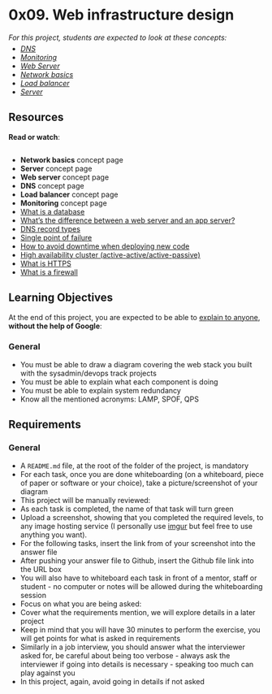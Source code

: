 <h1 class="gap">0x09. Web infrastructure design</h1>
     <p style="margin-bottom: 0"><em>For this project, students are expected to look at these concepts:</em></p>
      <ul style="margin-top: 5px">
          <li>
            <em><a href="/concepts/12">DNS</a></em>
          </li>
          <li>
            <em><a href="/concepts/13">Monitoring</a></em>
          </li>
          <li>
            <em><a href="/concepts/17">Web Server</a></em>
          </li>
          <li>
            <em><a href="/concepts/33">Network basics</a></em>
          </li>
          <li>
            <em><a href="/concepts/46">Load balancer</a></em>
          </li>
          <li>
            <em><a href="/concepts/67">Server</a></em>
          </li>
      </ul>
    </div>

  <article id="description" class="gap formatted-content">
    <h2>Resources</h2>

<p><strong>Read or watch</strong>:</p>

<p><a href="https://youtu.be/lQNEW76KdYg" target="_blank"><img src="https://holbertonintranet.s3.amazonaws.com/uploads/medias/2019/6/1fac233a1f792d74b75a.png?X-Amz-Algorithm=AWS4-HMAC-SHA256&X-Amz-Credential=AKIARDDGGGOUWMNL5ANN%2F20201123%2Fus-east-1%2Fs3%2Faws4_request&X-Amz-Date=20201123T013224Z&X-Amz-Expires=86400&X-Amz-SignedHeaders=host&X-Amz-Signature=1b6b76bc2876ed5de6e1eb00977d4855c372bb417595557d683fd86dd9873af8" alt="" style="" /></a></p>

<ul>
<li><strong>Network basics</strong> concept page</li>
<li><strong>Server</strong> concept page</li>
<li><strong>Web server</strong> concept page</li>
<li><strong>DNS</strong> concept page</li>
<li><strong>Load balancer</strong> concept page</li>
<li><strong>Monitoring</strong> concept page</li>
<li><a href="/rltoken/XLIOfzfuaxPQu39VQ0TLtw" title="What is a database" target="_blank">What is a database</a> </li>
<li><a href="/rltoken/Nb8B47Y2D8SLqQMOKVoQyQ" title="What&#39;s the difference between a web server and an app server?" target="_blank">What&rsquo;s the difference between a web server and an app server?</a></li>
<li><a href="/rltoken/oAxMObOTX3Wx4KH_hCNw3g" title="DNS record types" target="_blank">DNS record types</a> </li>
<li><a href="/rltoken/wYpewVpIp9PSqqL27RPafg" title="Single point of failure" target="_blank">Single point of failure</a> </li>
<li><a href="/rltoken/Mlvynt0OgLQXrxjrC5Wlnw" title="How to avoid downtime when deploying new code" target="_blank">How to avoid downtime when deploying new code</a> </li>
<li><a href="/rltoken/POX3jE0S6TChQHSYQraYeQ" title="High availability cluster (active-active/active-passive)" target="_blank">High availability cluster (active-active/active-passive)</a> </li>
<li><a href="/rltoken/N4BwU4wYDNW02kdzMiekFw" title="What is HTTPS" target="_blank">What is HTTPS</a> </li>
<li><a href="/rltoken/HrYI70d_nxUPZeufjUYzIw" title="What is a firewall" target="_blank">What is a firewall</a> </li>
</ul>

<h2>Learning Objectives</h2>

<p>At the end of this project, you are expected to be able to <a href="/rltoken/heJ6bbN0VEexNtvQdhcnQA" title="explain to anyone" target="_blank">explain to anyone</a>, <strong>without the help of Google</strong>:</p>

<h3>General</h3>

<ul>
<li>You must be able to draw a diagram covering the web stack you built with the sysadmin/devops track projects</li>
<li>You must be able to explain what each component is doing</li>
<li>You must be able to explain system redundancy</li>
<li>Know all the mentioned acronyms: LAMP, SPOF, QPS</li>
</ul>

<h2>Requirements</h2>

<h3>General</h3>

<ul>
<li>A <code>README.md</code> file, at the root of the folder of the project, is mandatory</li>
<li>For each task, once you are done whiteboarding (on a whiteboard, piece of paper or software or your choice), take a picture/screenshot of your diagram</li>
<li>This project will be manually reviewed:</li>
<li>As each task is completed, the name of that task will turn green</li>
<li>Upload a screenshot, showing that you completed the required levels, to any image hosting service (I personally use <a href="/rltoken/QorG0rvw1PzqWBVrqWW6Sg" title="imgur" target="_blank">imgur</a> but feel free to use anything you want). </li>
<li>For the following tasks, insert the link from of your screenshot into the answer file </li>
<li>After pushing your answer file to Github, insert the Github file link into the URL box</li>
<li>You will also have to whiteboard each task in front of a mentor, staff or student - no computer or notes will be allowed during the whiteboarding session</li>
<li>Focus on what you are being asked: </li>
<li>Cover what the requirements mention, we will explore details in a later project</li>
<li>Keep in mind that you will have 30 minutes to perform the exercise, you will get points for what is asked in requirements</li>
<li>Similarly in a job interview, you should answer what the interviewer asked for, be careful about being too verbose - always ask the interviewer if going into details is necessary - speaking too much can play against you</li>
<li>In this project, again, avoid going in details if not asked</li>
</ul>

  </article>
